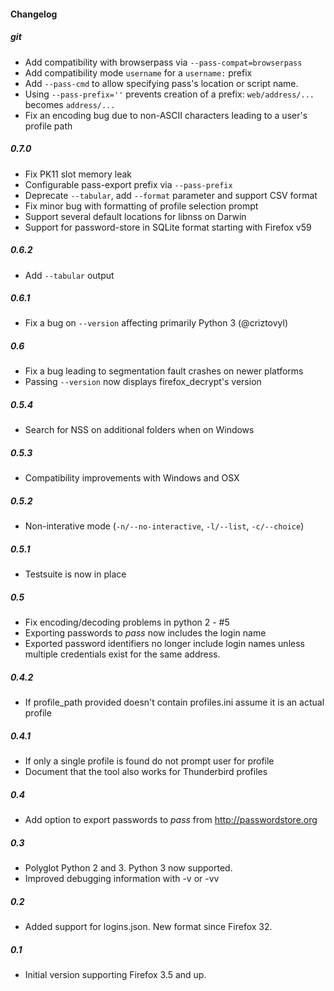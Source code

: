 #### Changelog

##### git
- Add compatibility with browserpass via `--pass-compat=browserpass`
- Add compatibility mode `username` for a `username:` prefix
- Add `--pass-cmd` to allow specifying pass's location or script name.
- Using `--pass-prefix=''` prevents creation of a prefix: `web/address/...` becomes `address/...`
- Fix an encoding bug due to non-ASCII characters leading to a user's profile path

##### 0.7.0
- Fix PK11 slot memory leak
- Configurable pass-export prefix via `--pass-prefix`
- Deprecate `--tabular`, add `--format` parameter and support CSV format
- Fix minor bug with formatting of profile selection prompt
- Support several default locations for libnss on Darwin
- Support for password-store in SQLite format starting with Firefox v59

##### 0.6.2
- Add `--tabular` output

##### 0.6.1
- Fix a bug on `--version` affecting primarily Python 3 (@criztovyl)

##### 0.6
- Fix a bug leading to segmentation fault crashes on newer platforms
- Passing `--version` now displays firefox\_decrypt's version

##### 0.5.4
- Search for NSS on additional folders when on Windows

##### 0.5.3
- Compatibility improvements with Windows and OSX

##### 0.5.2
- Non-interative mode (`-n/--no-interactive`, `-l/--list`, `-c/--choice`)

##### 0.5.1
- Testsuite is now in place

##### 0.5
- Fix encoding/decoding problems in python 2 - #5
- Exporting passwords to *pass* now includes the login name
- Exported password identifiers no longer include login names unless multiple
  credentials exist for the same address.

##### 0.4.2
- If profile\_path provided doesn't contain profiles.ini assume it is an actual profile

##### 0.4.1
- If only a single profile is found do not prompt user for profile
- Document that the tool also works for Thunderbird profiles

##### 0.4
- Add option to export passwords to *pass* from http://passwordstore.org

##### 0.3
- Polyglot Python 2 and 3. Python 3 now supported.
- Improved debugging information with -v or -vv

##### 0.2
- Added support for logins.json. New format since Firefox 32.

##### 0.1
- Initial version supporting Firefox 3.5 and up.
